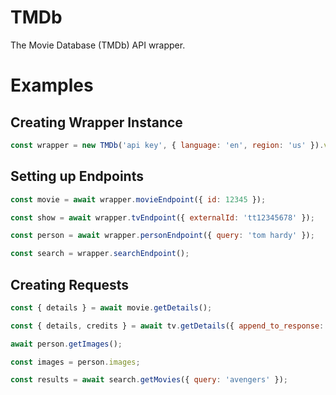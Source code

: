 # TMDb

The Movie Database (TMDb) API wrapper.

# Examples

## Creating Wrapper Instance

```js
const wrapper = new TMDb('api key', { language: 'en', region: 'us' }).v3;
```

## Setting up Endpoints

```js
const movie = await wrapper.movieEndpoint({ id: 12345 });
```

```js
const show = await wrapper.tvEndpoint({ externalId: 'tt12345678' });
```

```js
const person = await wrapper.personEndpoint({ query: 'tom hardy' });
```

```js
const search = wrapper.searchEndpoint();
```

## Creating Requests


```js
const { details } = await movie.getDetails();
```

```js
const { details, credits } = await tv.getDetails({ append_to_response: 'credits' });
```

```js
await person.getImages();

const images = person.images;
```

```js
const results = await search.getMovies({ query: 'avengers' });
```
